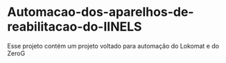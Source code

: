 # Automacao-dos-aparelhos-de-reabilitacao-do-IINELS
Esse projeto contém um projeto voltado para automação do Lokomat e do ZeroG
